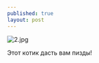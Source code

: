 ```yaml
---
published: true
layout: post
---
```

![2.jpg]({{site.baseurl}}/_posts/2.jpg)

Этот котик дасть вам пизды!
